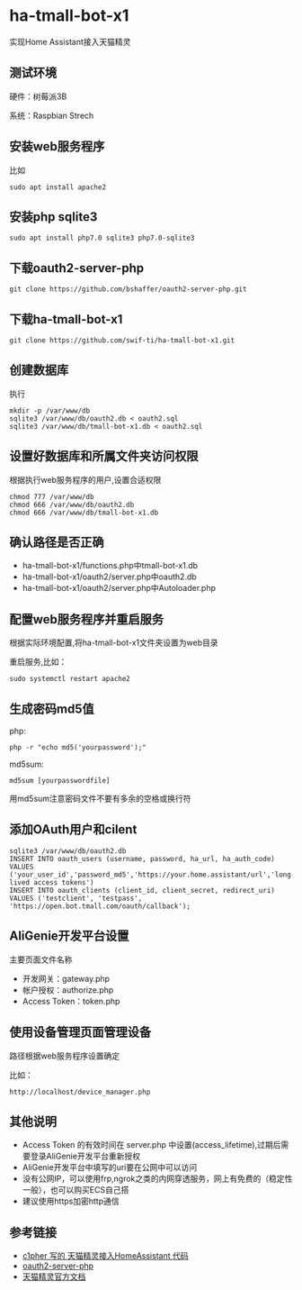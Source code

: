 # ha-tmall-bot-x1
实现Home Assistant接入天猫精灵 

## 测试环境
硬件：树莓派3B

系统：Raspbian Strech

## 安装web服务程序
比如
```
sudo apt install apache2
```

## 安装php sqlite3
```
sudo apt install php7.0 sqlite3 php7.0-sqlite3
```

## 下载oauth2-server-php 
```
git clone https://github.com/bshaffer/oauth2-server-php.git
```

## 下载ha-tmall-bot-x1
```
git clone https://github.com/swif-ti/ha-tmall-bot-x1.git
```

## 创建数据库
执行
```
mkdir -p /var/www/db
sqlite3 /var/www/db/oauth2.db < oauth2.sql
sqlite3 /var/www/db/tmall-bot-x1.db < oauth2.sql
```

## 设置好数据库和所属文件夹访问权限
根据执行web服务程序的用户,设置合适权限
```
chmod 777 /var/www/db
chmod 666 /var/www/db/oauth2.db
chmod 666 /var/www/db/tmall-bot-x1.db
```

## 确认路径是否正确
- ha-tmall-bot-x1/functions.php中tmall-bot-x1.db
- ha-tmall-bot-x1/oauth2/server.php中oauth2.db
- ha-tmall-bot-x1/oauth2/server.php中Autoloader.php

## 配置web服务程序并重启服务
根据实际环境配置,将ha-tmall-bot-x1文件夹设置为web目录

重启服务,比如：
```
sudo systemctl restart apache2
```

## 生成密码md5值
php:
```
php -r "echo md5('yourpassword');"
```
md5sum:
```
md5sum [yourpasswordfile]
```
用md5sum注意密码文件不要有多余的空格或换行符

## 添加OAuth用户和cilent

```
sqlite3 /var/www/db/oauth2.db
INSERT INTO oauth_users (username, password, ha_url, ha_auth_code) VALUES ('your_user_id','password_md5','https://your.home.assistant/url','long-lived access tokens')
INSERT INTO oauth_clients (client_id, client_secret, redirect_uri) VALUES ('testclient', 'testpass', 'https://open.bot.tmall.com/oauth/callback');
```

## AliGenie开发平台设置
主要页面文件名称
- 开发网关：gateway.php
- 帐户授权：authorize.php
- Access Token：token.php

## 使用设备管理页面管理设备
路径根据web服务程序设置确定

比如：
```
http://localhost/device_manager.php
```
## 其他说明
- Access Token 的有效时间在 server.php 中设置(access_lifetime),过期后需要登录AliGenie开发平台重新授权
- AliGenie开发平台中填写的uri要在公网中可以访问
- 没有公网IP，可以使用frp,ngrok之类的内网穿透服务，网上有免费的（稳定性一般），也可以购买ECS自己搭
- 建议使用https加密http通信

## 参考链接
- [c1pher 写的 天猫精灵接入HomeAssistant 代码](https://github.com/c1pher-cn/tmall-bot-x1)
- [oauth2-server-php](https://github.com/bshaffer/oauth2-server-php)
- [天猫精灵官方文档](https://doc-bot.tmall.com/docs/doc.htm?spm=0.7629140.0.0.55c417809wAykW&treeId=393&articleId=107674&docType=1)
